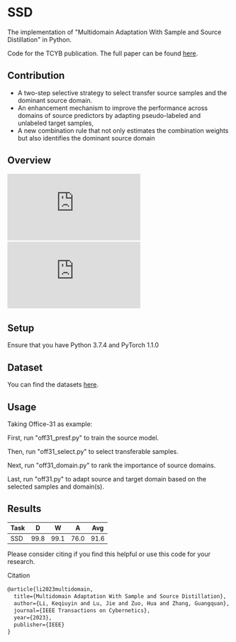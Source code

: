 # SSD
The implementation of "Multidomain Adaptation With Sample and Source Distillation" in Python. 

Code for the TCYB publication. The full paper can be found [here](https://doi.org/10.1109/TCYB.2023.3236008).

## Contribution

- A two-step selective strategy to select transfer source samples and the dominant source domain.
- An enhancement mechanism to improve the performance across domains of source predictors by adapting pseudo-labeled and unlabeled target samples,
- A new combination rule that not only estimates the combination weights but also identifies the dominant source domain

## Overview
![Framework-Source](https://github.com/el3518/SSD/blob/main/image/flowchart-s.pdf)
![Framework-Adaptation](https://github.com/el3518/SSD/blob/main/image/flowchart-da.pdf)

## Setup
Ensure that you have Python 3.7.4 and PyTorch 1.1.0

## Dataset
You can find the datasets [here](https://github.com/jindongwang/transferlearning/tree/master/data).

## Usage
Taking Office-31 as example:

First, run "off31_presf.py" to train the source model.

Then, run "off31_select.py" to select transferable samples.

Next, run "off31_domain.py" to rank the importance of source domains.

Last, run "off31.py" to adapt source and target domain based on the selected samples and domain(s).

## Results

| Task  | D | W  | A | Avg  | 
| ---- | ---- | ---- | ---- | ---- |
| SSD  | 99.8  | 99.1  | 76.0  | 91.6 |


Please consider citing if you find this helpful or use this code for your research.

Citation
```
@article{li2023multidomain,
  title={Multidomain Adaptation With Sample and Source Distillation},
  author={Li, Keqiuyin and Lu, Jie and Zuo, Hua and Zhang, Guangquan},
  journal={IEEE Transactions on Cybernetics},
  year={2023},
  publisher={IEEE}
}
